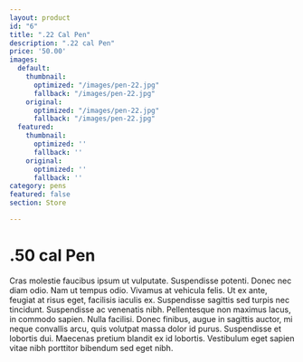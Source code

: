 ```yaml
---
layout: product
id: "6"
title: ".22 Cal Pen"
description: ".22 cal Pen"
price: '50.00'
images:
  default:
    thumbnail:
      optimized: "/images/pen-22.jpg"
      fallback: "/images/pen-22.jpg"
    original:
      optimized: "/images/pen-22.jpg"
      fallback: "/images/pen-22.jpg"
  featured:
    thumbnail:
      optimized: ''
      fallback: ''
    original:
      optimized: ''
      fallback: ''
category: pens
featured: false
section: Store

---
```

# .50 cal Pen

Cras molestie faucibus ipsum ut vulputate. Suspendisse potenti. Donec nec diam odio. Nam ut tempus odio. Vivamus at vehicula felis. Ut ex ante, feugiat at risus eget, facilisis iaculis ex. Suspendisse sagittis sed turpis nec tincidunt. Suspendisse ac venenatis nibh. Pellentesque non maximus lacus, in commodo sapien. Nulla facilisi. Donec finibus, augue in sagittis auctor, mi neque convallis arcu, quis volutpat massa dolor id purus. Suspendisse et lobortis dui. Maecenas pretium blandit ex id lobortis. Vestibulum eget sapien vitae nibh porttitor bibendum sed eget nibh.